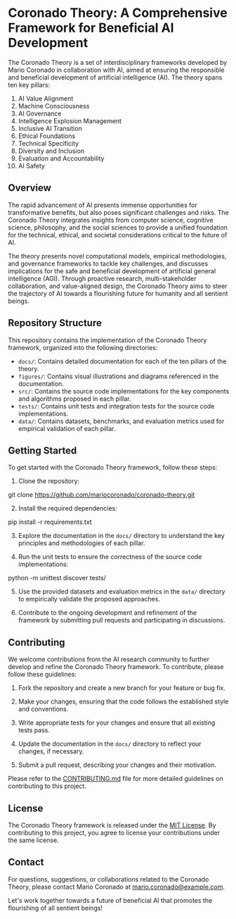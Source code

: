 # Coronado Theory: A Comprehensive Framework for Beneficial AI Development

The Coronado Theory is a set of interdisciplinary frameworks developed by Mario Coronado in collaboration with AI, aimed at ensuring the responsible and beneficial development of artificial intelligence (AI). The theory spans ten key pillars:

1. AI Value Alignment
2. Machine Consciousness
3. AI Governance
4. Intelligence Explosion Management
5. Inclusive AI Transition
6. Ethical Foundations
7. Technical Specificity
8. Diversity and Inclusion
9. Evaluation and Accountability
10. AI Safety

## Overview

The rapid advancement of AI presents immense opportunities for transformative benefits, but also poses significant challenges and risks. The Coronado Theory integrates insights from computer science, cognitive science, philosophy, and the social sciences to provide a unified foundation for the technical, ethical, and societal considerations critical to the future of AI.

The theory presents novel computational models, empirical methodologies, and governance frameworks to tackle key challenges, and discusses implications for the safe and beneficial development of artificial general intelligence (AGI). Through proactive research, multi-stakeholder collaboration, and value-aligned design, the Coronado Theory aims to steer the trajectory of AI towards a flourishing future for humanity and all sentient beings.

## Repository Structure

This repository contains the implementation of the Coronado Theory framework, organized into the following directories:

- `docs/`: Contains detailed documentation for each of the ten pillars of the theory.
- `figures/`: Contains visual illustrations and diagrams referenced in the documentation.
- `src/`: Contains the source code implementations for the key components and algorithms proposed in each pillar.
- `tests/`: Contains unit tests and integration tests for the source code implementations.
- `data/`: Contains datasets, benchmarks, and evaluation metrics used for empirical validation of each pillar.

## Getting Started

To get started with the Coronado Theory framework, follow these steps:

1. Clone the repository:

git clone https://github.com/mariocoronado/coronado-theory.git

2. Install the required dependencies:

pip install -r requirements.txt

3. Explore the documentation in the `docs/` directory to understand the key principles and methodologies of each pillar.

4. Run the unit tests to ensure the correctness of the source code implementations:

python -m unittest discover tests/


5. Use the provided datasets and evaluation metrics in the `data/` directory to empirically validate the proposed approaches.

6. Contribute to the ongoing development and refinement of the framework by submitting pull requests and participating in discussions.

## Contributing

We welcome contributions from the AI research community to further develop and refine the Coronado Theory framework. To contribute, please follow these guidelines:

1. Fork the repository and create a new branch for your feature or bug fix.

2. Make your changes, ensuring that the code follows the established style and conventions.

3. Write appropriate tests for your changes and ensure that all existing tests pass.

4. Update the documentation in the `docs/` directory to reflect your changes, if necessary.

5. Submit a pull request, describing your changes and their motivation.

Please refer to the [CONTRIBUTING.md](CONTRIBUTING.md) file for more detailed guidelines on contributing to this project.

## License

The Coronado Theory framework is released under the [MIT License](LICENSE). By contributing to this project, you agree to license your contributions under the same license.

## Contact

For questions, suggestions, or collaborations related to the Coronado Theory, please contact Mario Coronado at mario.coronado@example.com.

Let's work together towards a future of beneficial AI that promotes the flourishing of all sentient beings!
